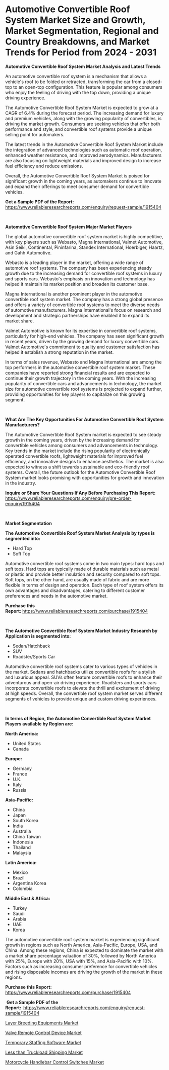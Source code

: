 <p><h1>Automotive Convertible Roof System Market Size and Growth, Market Segmentation, Regional and Country Breakdowns, and Market Trends for Period from 2024 -  2031</h1></p><p><strong>Automotive Convertible Roof System Market Analysis and Latest Trends</strong></p>
<p><p>An automotive convertible roof system is a mechanism that allows a vehicle's roof to be folded or retracted, transforming the car from a closed-top to an open-top configuration. This feature is popular among consumers who enjoy the feeling of driving with the top down, providing a unique driving experience.</p><p>The Automotive Convertible Roof System Market is expected to grow at a CAGR of 6.4% during the forecast period. The increasing demand for luxury and premium vehicles, along with the growing popularity of convertibles, is driving the market growth. Consumers are seeking vehicles that offer both performance and style, and convertible roof systems provide a unique selling point for automakers.</p><p>The latest trends in the Automotive Convertible Roof System Market include the integration of advanced technologies such as automatic roof operation, enhanced weather resistance, and improved aerodynamics. Manufacturers are also focusing on lightweight materials and improved design to increase fuel efficiency and reduce emissions.</p><p>Overall, the Automotive Convertible Roof System Market is poised for significant growth in the coming years, as automakers continue to innovate and expand their offerings to meet consumer demand for convertible vehicles.</p></p>
<p><strong>Get a Sample PDF of the Report:&nbsp;</strong> <a href="https://www.reliableresearchreports.com/enquiry/request-sample/1915404">https://www.reliableresearchreports.com/enquiry/request-sample/1915404</a></p>
<p>&nbsp;</p>
<p><strong>Automotive Convertible Roof System Major Market Players</strong></p>
<p><p>The global automotive convertible roof system market is highly competitive, with key players such as Webasto, Magna International, Valmet Automotive, Asin Seiki, Continental, Pininfarina, Standex International, Hoerbiger, Haartz, and Gahh Automotive. </p><p>Webasto is a leading player in the market, offering a wide range of automotive roof systems. The company has been experiencing steady growth due to the increasing demand for convertible roof systems in luxury and sports cars. Webasto's emphasis on innovation and technology has helped it maintain its market position and broaden its customer base.</p><p>Magna International is another prominent player in the automotive convertible roof system market. The company has a strong global presence and offers a variety of convertible roof systems to meet the diverse needs of automotive manufacturers. Magna International's focus on research and development and strategic partnerships have enabled it to expand its market share.</p><p>Valmet Automotive is known for its expertise in convertible roof systems, particularly for high-end vehicles. The company has seen significant growth in recent years, driven by the growing demand for luxury convertible cars. Valmet Automotive's commitment to quality and customer satisfaction has helped it establish a strong reputation in the market.</p><p>In terms of sales revenue, Webasto and Magna International are among the top performers in the automotive convertible roof system market. These companies have reported strong financial results and are expected to continue their growth trajectory in the coming years. With the increasing popularity of convertible cars and advancements in technology, the market size for automotive convertible roof systems is projected to expand further, providing opportunities for key players to capitalize on this growing segment.</p></p>
<p>&nbsp;</p>
<p><strong>What Are The Key Opportunities For Automotive Convertible Roof System Manufacturers?</strong></p>
<p><p>The Automotive Convertible Roof System market is expected to see steady growth in the coming years, driven by the increasing demand for convertible vehicles among consumers and advancements in technology. Key trends in the market include the rising popularity of electronically operated convertible roofs, lightweight materials for improved fuel efficiency, and innovative designs to enhance aesthetics. The market is also expected to witness a shift towards sustainable and eco-friendly roof systems. Overall, the future outlook for the Automotive Convertible Roof System market looks promising with opportunities for growth and innovation in the industry.</p></p>
<p><strong>Inquire or Share Your Questions If Any Before Purchasing This Report:</strong> <a href="https://www.reliableresearchreports.com/enquiry/pre-order-enquiry/1915404">https://www.reliableresearchreports.com/enquiry/pre-order-enquiry/1915404</a></p>
<p>&nbsp;</p>
<p><strong>Market Segmentation</strong></p>
<p><strong>The Automotive Convertible Roof System Market Analysis by types is segmented into:</strong></p>
<p><ul><li>Hard Top</li><li>Soft Top</li></ul></p>
<p><p>Automotive convertible roof systems come in two main types: hard tops and soft tops. Hard tops are typically made of durable materials such as metal or plastic and provide better insulation and security compared to soft tops. Soft tops, on the other hand, are usually made of fabric and are more flexible in terms of design and operation. Each type of roof system offers its own advantages and disadvantages, catering to different customer preferences and needs in the automotive market.</p></p>
<p><strong>Purchase this Report:&nbsp;</strong><a href="https://www.reliableresearchreports.com/purchase/1915404">https://www.reliableresearchreports.com/purchase/1915404</a></p>
<p>&nbsp;</p>
<p><strong>The Automotive Convertible Roof System Market Industry Research by Application is segmented into:</strong></p>
<p><ul><li>Sedan/Hatchback</li><li>SUV</li><li>Roadster/Sports Car</li></ul></p>
<p><p>Automotive convertible roof systems cater to various types of vehicles in the market. Sedans and hatchbacks utilize convertible roofs for a stylish and luxurious appeal. SUVs often feature convertible roofs to enhance their adventurous and open-air driving experience. Roadsters and sports cars incorporate convertible roofs to elevate the thrill and excitement of driving at high speeds. Overall, the convertible roof system market serves different segments of vehicles to provide unique and custom driving experiences.</p></p>
<p>&nbsp;</p>
<p><strong>In terms of Region, the Automotive Convertible Roof System Market Players available by Region are:</strong></p>
<p>
    <p> <strong> North America: </strong>
        <ul>
            <li>United States</li>
            <li>Canada</li>
        </ul>
        </p> 
    <p> <strong> Europe: </strong>
        <ul>
            <li>Germany</li>
            <li>France</li>
            <li>U.K.</li>
            <li>Italy</li>
            <li>Russia</li>
        </ul>
        </p> 
    <p> <strong> Asia-Pacific: </strong>
        <ul>
            <li>China</li>
            <li>Japan</li>
            <li>South Korea</li>
            <li>India</li>
            <li>Australia</li>
            <li>China Taiwan</li>
            <li>Indonesia</li>
            <li>Thailand</li>
            <li>Malaysia</li>
        </ul>
        </p> 
    <p> <strong> Latin America: </strong>
        <ul>
            <li>Mexico</li>
            <li>Brazil</li>
            <li>Argentina Korea</li>
            <li>Colombia</li>
        </ul>
        </p> 
    <p> <strong> Middle East & Africa: </strong>
        <ul>
            <li>Turkey</li>
            <li>Saudi</li>
            <li>Arabia</li>
            <li>UAE</li>
            <li>Korea</li>
        </ul>
    </p>
    </p>
<p><p>The automotive convertible roof system market is experiencing significant growth in regions such as North America, Asia-Pacific, Europe, USA, and China. Among these regions, China is expected to dominate the market with a market share percentage valuation of 30%, followed by North America with 25%, Europe with 20%, USA with 15%, and Asia-Pacific with 10%. Factors such as increasing consumer preference for convertible vehicles and rising disposable incomes are driving the growth of the market in these regions.</p></p>
<p><strong>Purchase this Report: </strong><a href="https://www.reliableresearchreports.com/purchase/1915404">https://www.reliableresearchreports.com/purchase/1915404</a></p>
<p>&nbsp;<strong>Get a Sample PDF of the Report:&nbsp;&nbsp;</strong><a href="https://www.reliableresearchreports.com/enquiry/request-sample/1915404">https://www.reliableresearchreports.com/enquiry/request-sample/1915404</a></p>
<p><strong></strong></p>
<p><p><a href="https://view.publitas.com/reportprime-1/layer-breeding-equipments-market-dynamics-2023-2030-also-about-its-market-trends-projections-and-opportunities/">Layer Breeding Equipments Market</a></p><p><a href="https://issuu.com/reportprime-2/docs/valve-remote-control-device-market-size-2030.pptx">Valve Remote Control Device Market</a></p><p><a href="https://cedar-agate-3da.notion.site/Temporary-Staffing-Software-Market-Furnish-Information-about-Market-Size-Market-Share-Market-Dynam-ee4a8830097f49f6bdc30e6555f9ce5d">Temporary Staffing Software Market</a></p><p><a href="https://github.com/josesg55/Market-Research-Report-List-1/blob/main/less-than-truckload-shipping-market.md">Less than Truckload Shipping Market</a></p><p><a href="https://github.com/mancsybtousav/Market-Research-Report-List-1/blob/main/motorcycle-handlebar-control-switches-market.md">Motorcycle Handlebar Control Switches Market</a></p></p>